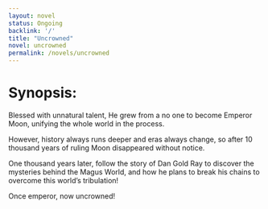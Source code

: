 ```yaml
---
layout: novel
status: Ongoing
backlink: '/'
title: "Uncrowned"
novel: uncrowned
permalink: /novels/uncrowned
---
```


# Synopsis:

Blessed with unnatural talent, He grew from a no one to become Emperor Moon, unifying the whole world in the process. 

However, history always runs deeper and eras always change, so after 10 thousand years of ruling Moon disappeared without notice. 

One thousand years later, follow the story of Dan Gold Ray to discover the mysteries behind the Magus World, and how he plans to break his chains to overcome this world’s tribulation! 

Once emperor, now uncrowned!

